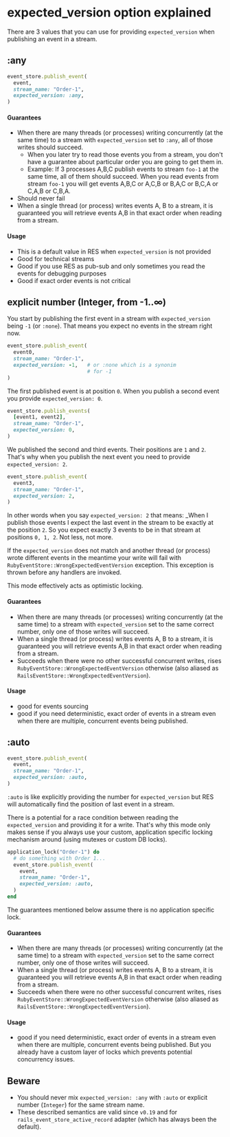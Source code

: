 # expected_version option explained

There are 3 values that you can use for providing `expected_version` when publishing an event in a stream.

## :any

```ruby
event_store.publish_event(
  event,
  stream_name: "Order-1",
  expected_version: :any,
)
```

#### Guarantees

* When there are many threads (or processes) writing concurrently (at the same time) to a stream with `expected_version` set to `:any`, all of those writes should succeed.
  * When you later try to read those events you from a stream, you don't have a guarantee about particular order you are going to get them in.
  * Example: If 3 processes A,B,C publish events to stream `foo-1` at the same time, all of them should succeed. When you read events from stream `foo-1` you will get events A,B,C or A,C,B or B,A,C or B,C,A or C,A,B or C,B,A.
* Should never fail
* When a single thread (or process) writes events A, B to a stream, it is guaranteed you will retrieve events A,B in that exact order when reading from a stream.

#### Usage

* This is a default value in RES when `expected_version` is not provided
* Good for technical streams
* Good if you use RES as pub-sub and only sometimes you read the events for debugging purposes
* Good if exact order events is not critical

## explicit number (Integer, from -1..∞)

You start by publishing the first event in a stream with `expected_version` being `-1` (or `:none`). That means you expect no events in the stream right now.

```ruby
event_store.publish_event(
  event0,
  stream_name: "Order-1",
  expected_version: -1,   # or :none which is a synonim
                          # for -1
)
```

The first published event is at position `0`. When you publish a second event you provide `expected_version: 0`.

```ruby
event_store.publish_events(
  [event1, event2],
  stream_name: "Order-1",
  expected_version: 0,
)
```

We published the second and third events. Their positions are `1` and `2`. That's why when you publish the next event you need to provide `expected_version: 2`.

```ruby
event_store.publish_event(
  event3,
  stream_name: "Order-1",
  expected_version: 2,
)
```

In other words when you say `expected_version: 2` that means: _When I publish those events I expect the last event in the stream to be exactly at the position `2`. So you expect exactly 3 events to be in that stream at positions `0, 1, 2`. Not less, not more.

If the `expected_version` does not match and another thread (or process) wrote different events in the meantime your write will fail with `RubyEventStore::WrongExpectedEventVersion` exception. This exception is thrown before any handlers are invoked.

This mode effectively acts as optimistic locking.

#### Guarantees

* When there are many threads (or processes) writing concurrently (at the same time) to a stream with `expected_version` set to the same correct number, only one of those writes will succeed.
* When a single thread (or process) writes events A, B to a stream, it is guaranteed you will retrieve events A,B in that exact order when reading from a stream.
* Succeeds when there were no other successful concurrent writes, rises `RubyEventStore::WrongExpectedEventVersion` otherwise (also aliased as `RailsEventStore::WrongExpectedEventVersion`).

#### Usage

* good for events sourcing
* good if you need deterministic, exact order of events in a stream even when there are multiple, concurrent events being published.

## :auto

```ruby
event_store.publish_event(
  event,
  stream_name: "Order-1",
  expected_version: :auto,
)
```

`:auto` is like explicitly providing the number for `expected_version` but RES will automatically find the position of last event in a stream.

There is a potential for a race condition between reading the `expected_version` and providing it for a write. That's why this mode only makes sense if you always use your custom, application specific locking mechanism around (using mutexes or custom DB locks).

```ruby
application_lock("Order-1") do
  # do something with Order 1...
  event_store.publish_event(
    event,
    stream_name: "Order-1",
    expected_version: :auto,
  )
end
```

The guarantees mentioned below assume there is no application specific lock.

#### Guarantees

* When there are many threads (or processes) writing concurrently (at the same time) to a stream with `expected_version` set to the same correct number, only one of those writes will succeed.
* When a single thread (or process) writes events A, B to a stream, it is guaranteed you will retrieve events A,B in that exact order when reading from a stream.
* Succeeds when there were no other successful concurrent writes, rises `RubyEventStore::WrongExpectedEventVersion` otherwise (also aliased as `RailsEventStore::WrongExpectedEventVersion`).

#### Usage

* good if you need deterministic, exact order of events in a stream even when there are multiple, concurrent events being published. But you already have a custom layer of locks which prevents potential concurrency issues.

## Beware

* You should never mix `expected_version: :any` with `:auto` or explicit number (`Integer`) for the same stream name.
* These described semantics are valid since `v0.19` and for `rails_event_store_active_record` adapter (which has always been the default).